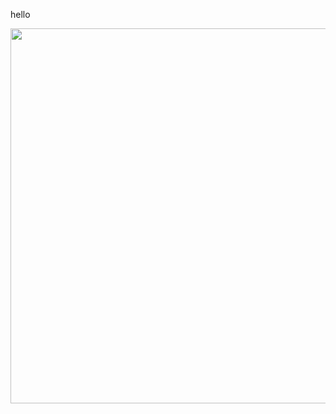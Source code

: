 hello

<img src="https://wakatime.com/share/@e5472b79-ea15-479a-81fd-4ff225882a49/ffd33cb3-080f-4340-bb32-54aedf5c7dc6.svg" width="600"/>
